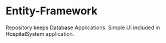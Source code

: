 # Entity-Framework
Repository keeps Database Applications.
Simple UI included in HospitalSystem application.
